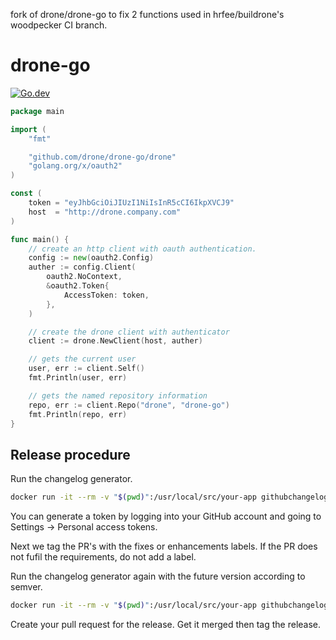 fork of drone/drone-go to fix 2 functions used in hrfee/buildrone's woodpecker CI branch.

# drone-go

[![Go.dev](https://pkg.go.dev/badge/github.com/drone/drone-go)](https://pkg.go.dev/github.com/drone/drone-go?tab=doc)

```Go
package main

import (
	"fmt"

	"github.com/drone/drone-go/drone"
	"golang.org/x/oauth2"
)

const (
	token = "eyJhbGciOiJIUzI1NiIsInR5cCI6IkpXVCJ9"
	host  = "http://drone.company.com"
)

func main() {
	// create an http client with oauth authentication.
	config := new(oauth2.Config)
	auther := config.Client(
		oauth2.NoContext,
		&oauth2.Token{
			AccessToken: token,
		},
	)

	// create the drone client with authenticator
	client := drone.NewClient(host, auther)

	// gets the current user
	user, err := client.Self()
	fmt.Println(user, err)

	// gets the named repository information
	repo, err := client.Repo("drone", "drone-go")
	fmt.Println(repo, err)
}
```
## Release procedure

Run the changelog generator.

```BASH
docker run -it --rm -v "$(pwd)":/usr/local/src/your-app githubchangeloggenerator/github-changelog-generator -u drone -p drone-go -t <secret github token>
```

You can generate a token by logging into your GitHub account and going to Settings -> Personal access tokens.

Next we tag the PR's with the fixes or enhancements labels. If the PR does not fufil the requirements, do not add a label.

Run the changelog generator again with the future version according to semver.

```BASH
docker run -it --rm -v "$(pwd)":/usr/local/src/your-app githubchangeloggenerator/github-changelog-generator -u drone -p drone-go -t <secret token> --future-release v1.0.0
```

Create your pull request for the release. Get it merged then tag the release.
